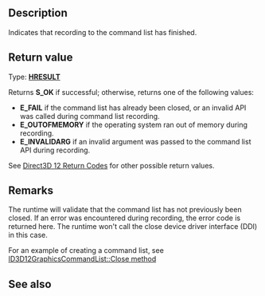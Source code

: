## Description

Indicates that recording to the command list has finished.

## Return value

Type: **[HRESULT](https://learn.microsoft.com/windows/win32/com/structure-of-com-error-codes)**

Returns **S_OK** if successful; otherwise, returns one of the following values:

* **E_FAIL** if the command list has already been closed, or an invalid API was called during command list recording.
* **E_OUTOFMEMORY** if the operating system ran out of memory during recording.
* **E_INVALIDARG** if an invalid argument was passed to the command list API during recording.

See [Direct3D 12 Return Codes](https://learn.microsoft.com/windows/win32/direct3d12/d3d12-graphics-reference-returnvalues) for other possible return values.

## Remarks

The runtime will validate that the command list has not previously been closed. If an error was encountered during recording, the error code is returned here. The runtime won't call the close device driver interface (DDI) in this case.

For an example of creating a command list, see [ID3D12GraphicsCommandList::Close method](https://learn.microsoft.com/windows/desktop/api/d3d12/nf-d3d12-id3d12graphicscommandlist-close)

## See also